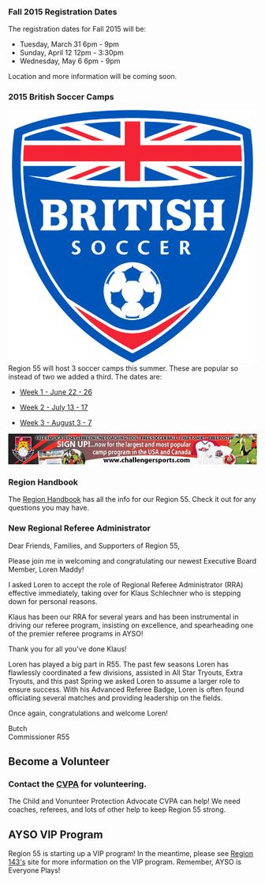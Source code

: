 
### Fall 2015 Registration Dates

The registration dates for Fall 2015 will be:

* Tuesday, March 31 6pm - 9pm
* Sunday, April 12 12pm - 3:30pm
* Wednesday, May 6 6pm - 9pm

Location and more information will be coming soon.


### 2015 British Soccer Camps

![BSC Logo](/images/bsc-logo.png)Region 55 will host 3 soccer camps this summer. These are popular so instead of two we added a third. The dates are:

* [Week 1 - June 22 - 26](https://challenger.mycustomevent.com/ShoppingCart.aspx?com=detailview&imp=f&iid=63708&&returncom=productlist)


* [Week 2 - July 13 - 17](https://challenger.mycustomevent.com/ShoppingCart.aspx?com=detailview&imp=f&iid=59356&&returncom=productlist)


* [Week 3 - August 3 - 7](https://challenger.mycustomevent.com/ShoppingCart.aspx?com=detailview&imp=f&iid=59364&&returncom=productlist)

![British Soccer Camps](/images/BS2012_720x80_v3.jpg)

<!--
### Spring 2015 Soccer Registration

[Spring Soccer Information](/docs/Spring2015/Spring-2015-Soccer-Registration.pdf) is now available. Spring is Coach Select (coaches put together their teams). If you are interested in
coaching (forming a team), please contact our Spring Director (see [Division Coordinators](division-coordinators.html) page). All coaches are subject
to approval and not guaranteed a team.

### All Star Program

[AYSO All-Stars](/docs/Fall2014/All-Star-Information-AYSO-Region-55.pdf) is
a continuation of play for players who played in the 
recreational division of AYSO in the Fall (Extra players are not eligible).
Tryouts and coaching information is now available.

### Make-Up Picture Day

Make-up picture day will be on Thursday November 6th, 2014 at 4pm at Lark View on the north end of the grassy area.
Make up pictures are for individuals only; no team pictures will be done.

### Region 55 Supporting the Fundraiser for Abigail

A booth was set up for [Abigaile](/docs/Fall2014/abigail-flyer.pdf) at picture day to help raise funds.

![Abigail booth](/docs/Fall2014/abigail1.jpg)

![Park Picture](/docs/Fall2014/abigail2.jpg)

### College View Light Schedule

The [Light Schedule](docs/Fall2014/2014_Light_Schedule_100514.pdf) is now available. It lists the times that teams have signed up to practice in the lights at College View.

### Picture Information and Schedules

Pictures are Sunday, October 5 behind HB Library. Listed times are picture times. Arrive early, you probably need 20 minutes to find and fill out the picture form that you forgot to bring!

[Fall 2014 Picture Schedule](/docs/Fall2014/R55-Picture-Schedule_v3.pdf)

[Fall 2014 Picnic Volunteer Schedule](/docs/Fall2014/2014-Picnic-Volunteer-Schedule-20140930.pdf)


## Fall 2014 Message

Dear Region 55,

As Commissioner, it is with great pride to provide you an update on R55 for the 2014-2015 year - marking the 40th anniversary of Region 55!

As another year starts, let me also note that R55 is coming off an exceptional year with your region earning the highest recognition possible in AYSO - Platinum!

I'm confident 2014-2015 will be a year of friends, fun, growth, and memories!

We'll have over 1200 kids, filling rosters on about 130 teams, many wearing their jersey to school, the younger ones often sleeping in it on Friday (that's passion!) reuniting with friends and making new friends.
Coaches coming back for "one more season" (once you start, it's hard to stop!).
Referees, new and veteran, proudly wearing the "Bumblebee outfit" keeping the matches "Safe, Fun, and Fair".
Team Parents organizing pizza parties, ordering banners, scheduling practices, communicating team details.
Team volunteers painting the field, setting up goals, taking down the goals, picking up trash.
Parents buying new gear, getting their kids to practice on time, picking them up on time, enjoying the match on Saturday, remembering win or lose, it's just a game and they're just kids!

AYSO is an all-volunteer organization. It indeed takes everyone's help!

I'd like to recognize the leadership of R55 that selflessly give their time, energy, and expertise year-round to make it all come together.
When you see them, thank them for their contribution to R55!

Executive Board:

* Coach Administrators: Mark Di Lauro and Jason Kakimoto
* Referee Administrator: Loren Maddy
* Registrar: Denise English
* Treasurer: Melissa Delgleize
* CVPA: Hov Daniels
* Safety Director: Dani DeGrood

Division Coordinators:
Christine Appell, Stephanie Clobes, Debbie Doherty, Wally Dubno, Troy Johnson, Angie Kessler, Paul Kirby, Marianne Low, Steve McCarthy, Heather Perez, Kelly Rice, Patty Sampson, Doreen Saporito

See you on the field!
Butch

-->

### Region Handbook

The [Region Handbook](/docs/AYSO_R55_Region_Handbook_2014.pdf) has all the info for our Region 55. Check it out for any questions you may have.

<!--
## 2013-2014 REGIONAL ASSESSMENT AWARD - PLATINUM!

As Commissioner of Region 55, I am pleased to report your region has achieved the highest honor available in AYSO - PLATINUM!

The Regional Assessment Award recognizes the success and dedication of the Regional Board and its volunteers and is designed to recognize Regions for their successful implementation of AYSO programs in their local communities. Regions that actively support AYSO philosophies and policies, strive for constant improvement and demonstrate a commitment to training its volunteers. Additionally, AYSO is looking for the effective use of resources, quality delivery of services, and innovation.

To achieve Platinum status, Region 55 had to attain at least 90% of the available 340 points of the assessment. The five categories where Region 55 excelled were Administration, Coach, Referee, Finance, and Community Involvement.

Congratulations to all who have helped lead Region 55 as one of the premier regions in all of AYSO!

Thank you!

Butch

***
-->

### New Regional Referee Administrator

Dear Friends, Families, and Supporters of Region 55,

Please join me in welcoming and congratulating our newest Executive Board Member, Loren Maddy!

I asked Loren to accept the role of Regional Referee Administrator (RRA) effective immediately, taking over for Klaus Schlechner who is stepping down for personal reasons.

Klaus has been our RRA for several years and has been instrumental in driving our referee program, insisting on excellence, and spearheading one of the premier referee programs in AYSO!

Thank you for all you've done Klaus!

Loren has played a big part in R55.  The past few seasons Loren has flawlessly coordinated a few divisions, assisted in All Star Tryouts, Extra Tryouts, and this past Spring we asked Loren to assume a larger role to ensure success. With his Advanced Referee Badge, Loren is often found officiating several matches and providing leadership on the fields.

Once again, congratulations and welcome Loren!

Butch</br>
Commissioner R55

<!--
***

## Fall 2014 Registration Time is Here!
Go to the [registration](/registration.html) page.

***

## Extra Program
The Extra Program is for a more competitive level of soccer play. Please let 
us know you are coming to try out for the Extra Program in advance by [signing up](https://docs.google.com/forms/d/17vJHGiV2UeGddu71rfpcP3nCwQH7C6V5Wyb27LYLVG4/viewform).
Check out the [Extra](/extra) page for further information.
-->

## Become a Volunteer
### Contact the [CVPA](mail://cvpa@ayso55.org) for volunteering.
The Child and Vonunteer Protection Advocate CVPA can help! We need coaches, 
referees, and lots of other help to keep Region 55 strong.

## AYSO VIP Program
Region 55 is starting up a VIP program! In the meantime, please see
[Region 143's](http://www.ayso143.org/vip) site for more information on the VIP program. Remember, AYSO is Everyone Plays!
